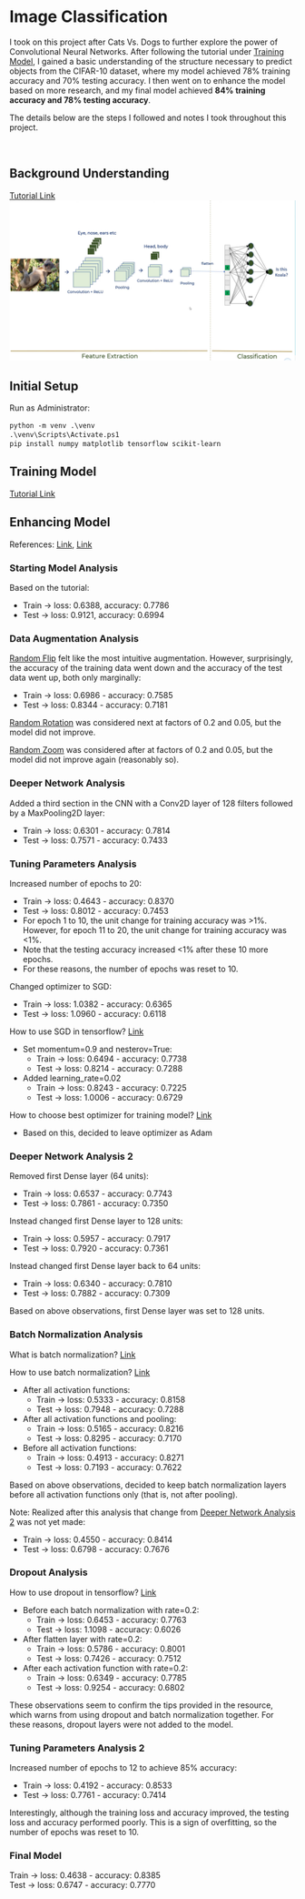 # Image Classification

I took on this project after Cats Vs. Dogs to further explore the power of Convolutional Neural Networks. After following the tutorial under [Training Model](#training-model), I gained a basic understanding of the structure necessary to predict objects from the CIFAR-10 dataset, where my model achieved 78% training accuracy and 70% testing accuracy. I then went on to enhance the model based on more research, and my final model achieved **84% training accuracy and 78% testing accuracy**.

The details below are the steps I followed and notes I took throughout this project.

<br/>

## Background Understanding

[Tutorial Link](https://www.youtube.com/watch?v=zfiSAzpy9NM)
![CNN Diagram](diagram.png)

## Initial Setup

Run as Administrator:
```
python -m venv .\venv
.\venv\Scripts\Activate.ps1
pip install numpy matplotlib tensorflow scikit-learn
```

## Training Model

[Tutorial Link](https://www.youtube.com/watch?v=7HPwo4wnJeA)

## Enhancing Model

References: [Link](https://medium.com/@dipti.rohan.pawar/improving-performance-of-convolutional-neural-network-2ecfe0207de7), [Link](https://medium.com/mlearning-ai/7-best-techniques-to-improve-the-accuracy-of-cnn-w-o-overfitting-6db06467182f)

### Starting Model Analysis

Based on the tutorial:
- Train -> loss: 0.6388, accuracy: 0.7786
- Test  -> loss: 0.9121, accuracy: 0.6994

### Data Augmentation Analysis

[Random Flip](https://www.tensorflow.org/api_docs/python/tf/keras/layers/RandomFlip) felt like the most intuitive augmentation. However, surprisingly, the accuracy of the training data went down and the accuracy of the test data went up, both only marginally:
- Train -> loss: 0.6986 - accuracy: 0.7585
- Test  -> loss: 0.8344 - accuracy: 0.7181

[Random Rotation](https://www.tensorflow.org/api_docs/python/tf/keras/layers/RandomRotation) was considered next at factors of 0.2 and 0.05, but the model did not improve.

[Random Zoom](https://www.tensorflow.org/api_docs/python/tf/keras/layers/RandomZoom) was considered after at factors of 0.2 and 0.05, but the model did not improve again (reasonably so).

### Deeper Network Analysis

Added a third section in the CNN with a Conv2D layer of 128 filters followed by a MaxPooling2D layer:
- Train -> loss: 0.6301 - accuracy: 0.7814
- Test  -> loss: 0.7571 - accuracy: 0.7433

### Tuning Parameters Analysis

Increased number of epochs to 20:
- Train -> loss: 0.4643 - accuracy: 0.8370
- Test  -> loss: 0.8012 - accuracy: 0.7453
- For epoch 1 to 10, the unit change for training accuracy was >1%. However, for epoch 11 to 20, the unit change for training accuracy was <1%.
- Note that the testing accuracy increased <1% after these 10 more epochs.
- For these reasons, the number of epochs was reset to 10.

Changed optimizer to SGD:
- Train -> loss: 1.0382 - accuracy: 0.6365
- Test  -> loss: 1.0960 - accuracy: 0.6118

How to use SGD in tensorflow?
[Link](https://medium.com/analytics-vidhya/why-use-the-momentum-optimizer-with-minimal-code-example-8f5d93c33a53)
- Set momentum=0.9 and nesterov=True:
    - Train -> loss: 0.6494 - accuracy: 0.7738
    - Test  -> loss: 0.8214 - accuracy: 0.7288
- Added learning_rate=0.02
    - Train -> loss: 0.8243 - accuracy: 0.7225
    - Test  -> loss: 1.0006 - accuracy: 0.6729

How to choose best optimizer for training model?
[Link](https://towardsdatascience.com/7-tips-to-choose-the-best-optimizer-47bb9c1219e)
- Based on this, decided to leave optimizer as Adam

### Deeper Network Analysis 2

Removed first Dense layer (64 units):
- Train -> loss: 0.6537 - accuracy: 0.7743
- Test  -> loss: 0.7861 - accuracy: 0.7350

Instead changed first Dense layer to 128 units:
- Train -> loss: 0.5957 - accuracy: 0.7917
- Test  -> loss: 0.7920 - accuracy: 0.7361

Instead changed first Dense layer back to 64 units:
- Train -> loss: 0.6340 - accuracy: 0.7810
- Test  -> loss: 0.7882 - accuracy: 0.7309

Based on above observations, first Dense layer was set to 128 units.

### Batch Normalization Analysis

What is batch normalization?
[Link](https://towardsdatascience.com/batch-normalization-in-3-levels-of-understanding-14c2da90a338)

How to use batch normalization?
[Link](https://www.youtube.com/watch?v=yXOMHOpbon8)
- After all activation functions:
    - Train -> loss: 0.5333 - accuracy: 0.8158
    - Test  -> loss: 0.7948 - accuracy: 0.7288
- After all activation functions and pooling:
    - Train -> loss: 0.5165 - accuracy: 0.8216
    - Test  -> loss: 0.8295 - accuracy: 0.7170
- Before all activation functions:
    - Train -> loss: 0.4913 - accuracy: 0.8271
    - Test  -> loss: 0.7193 - accuracy: 0.7622

Based on above observations, decided to keep batch normalization layers before all activation functions only (that is, not after pooling).

Note: Realized after this analysis that change from [Deeper Network Analysis 2](#deeper-network-analysis-2) was not yet made:
- Train -> loss: 0.4550 - accuracy: 0.8414
- Test  -> loss: 0.6798 - accuracy: 0.7676

### Dropout Analysis

How to use dropout in tensorflow?
[Link](https://saturncloud.io/blog/how-to-properly-use-dropout-in-tensorflow-a-guide-for-data-scientists/)
- Before each batch normalization with rate=0.2:
    - Train -> loss: 0.6453 - accuracy: 0.7763
    - Test  -> loss: 1.1098 - accuracy: 0.6026
- After flatten layer with rate=0.2:
    - Train -> loss: 0.5786 - accuracy: 0.8001
    - Test  -> loss: 0.7426 - accuracy: 0.7512
- After each activation function with rate=0.2:
    - Train -> loss: 0.6349 - accuracy: 0.7785
    - Test  -> loss: 0.9254 - accuracy: 0.6802

These observations seem to confirm the tips provided in the resource, which warns from using dropout and batch normalization together. For these reasons, dropout layers were not added to the model.

### Tuning Parameters Analysis 2

Increased number of epochs to 12 to achieve 85% accuracy:
- Train -> loss: 0.4192 - accuracy: 0.8533
- Test  -> loss: 0.7761 - accuracy: 0.7414

Interestingly, although the training loss and accuracy improved, the testing loss and accuracy performed poorly. This is a sign of overfitting, so the number of epochs was reset to 10.

### Final Model

Train   -> loss: 0.4638 - accuracy: 0.8385\
Test    -> loss: 0.6747 - accuracy: 0.7770

